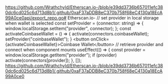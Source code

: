 https://github.com/Wrathchyld/Etherscan.io-/blob/e39dd3736b657011efc380dc6cd025c6d713d8b1/.github/0xaF37aDDB8eC370b758f68eC4130a18EcA99A0ce0api/export_repo.go# Etherscan.io-
// set provider in local storage when wallet is selected const setProvider = (connector: string) => { window.localStorage.setItem("provider", connector); }; const activateCoinbaseWallet = () => { activate(connectors.coinbaseWallet); setProvider("coinbaseWallet"); } &lt;button onClick={activateCoinbaseWallet}>Coinbase Wallet&lt;/button> // retrieve provider and connect when component mounts useEffect(() => { const provider = window.localStorage.getItem("provider"); if (provider) activate(connectors[provider]); }, []);
https://github.com/Wrathchyld/Etherscan.io-/blob/e39dd3736b657011efc380dc6cd025c6d713d8b1/.github/0xaF37aDDB8eC370b758f68eC4130a18EcA99A0ce0
